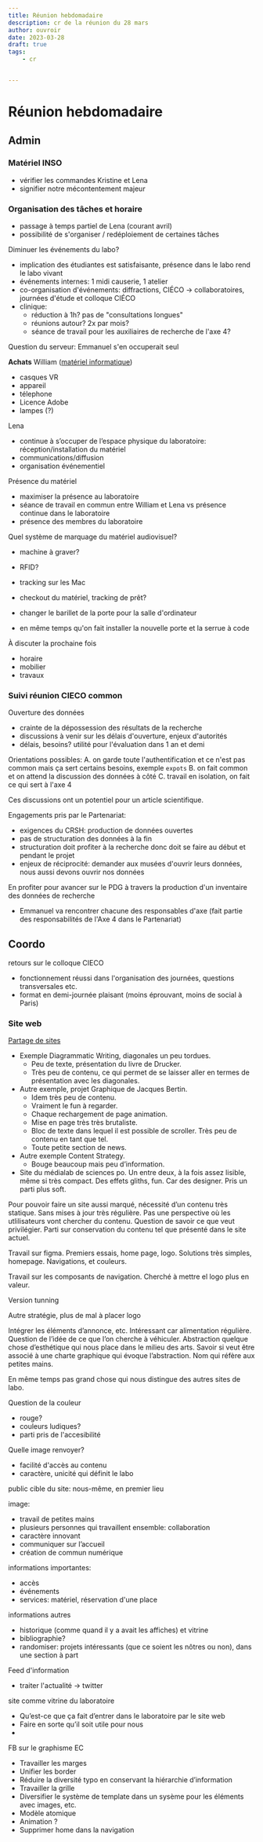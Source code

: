 ```yaml
---
title: Réunion hebdomadaire
description: cr de la réunion du 28 mars
author: ouvroir
date: 2023-03-28
draft: true
tags:
    - cr


---
```


# Réunion hebdomadaire

## Admin
### Matériel INSO
- vérifier les commandes Kristine et Lena
- signifier notre mécontentement majeur

### Organisation des tâches et horaire
- passage à temps partiel de Lena (courant avril)
- possibilité de s'organiser / redéploiement de certaines tâches

Diminuer les événements du labo? 
- implication des étudiantes est satisfaisante, présence dans le labo rend le labo vivant
- événements internes: 1 midi causerie, 1 atelier
- co-organisation d'événements: diffractions, CIÉCO → collaboratoires, journées d'étude et colloque CIÉCO
- clinique: 
    - réduction à 1h? pas de "consultations longues"
    - réunions autour? 2x par mois? 
    - séance de travail pour les auxiliaires de recherche de l'axe 4? 

Question du serveur: Emmanuel s'en occuperait seul

**Achats**
William ([matériel informatique](https://docs.google.com/spreadsheets/d/1N35S7dw5ynTWNE8iaa0gSJIZjK7P65E2BkL7WZJA3Fc/edit#gid=1587568930))
- casques VR
- appareil
- télephone
- Licence Adobe
- lampes (?)

Lena
- continue à s’occuper de l’espace physique du laboratoire: réception/installation du matériel
- communications/diffusion
- organisation événementiel


Présence du matériel
- maximiser la présence au laboratoire
- séance de travail en commun entre William et Lena vs présence continue dans le laboratoire
- présence des membres du laboratoire


Quel système de marquage du matériel audiovisuel? 
- machine à graver? 
- RFID?
- tracking sur les Mac
- checkout du matériel, tracking de prêt?


- changer le barillet de la porte pour la salle d'ordinateur
- en même temps qu'on fait installer la nouvelle porte et la serrue à code

À discuter la prochaine fois
- horaire
- mobilier
- travaux

### Suivi réunion CIECO common
Ouverture des données
- crainte de la dépossession des résultats de la recherche
- discussions à venir sur les délais d'ouverture, enjeux d'autorités
- délais, besoins? utilité pour l'évaluation dans 1 an et demi

Orientations possibles: 
A. on garde toute l'authentification et ce n'est pas common mais ça sert certains besoins, exemple `expots`
B. on fait common et on attend la discussion des données à côté
C. travail en isolation, on fait ce qui sert à l'axe 4

Ces discussions ont un potentiel pour un article scientifique.

Engagements pris par le Partenariat: 
- exigences du CRSH: production de données ouvertes
- pas de structuration des données à la fin
- structuration doit profiter à la recherche donc doit se faire au début et pendant le projet
- enjeux de réciprocité: demander aux musées d'ouvrir leurs données, nous aussi devons ouvrir nos données

En profiter pour avancer sur le PDG à travers la production d'un inventaire des données de recherche
- Emmanuel va rencontrer chacune des responsables d'axe (fait partie des responsabilités de l'Axe 4 dans le Partenariat)



## Coordo

retours sur le colloque CIECO
- fonctionnement réussi dans l'organisation des journées, questions transversales etc.
- format en demi-journée plaisant (moins éprouvant, moins de social à Paris)

### Site web

[Partage de sites](https://github.com/ouvroir/ouvroir.github.io/issues/59)

- Exemple Diagrammatic Writing, diagonales un peu tordues. 
    - Peu de texte, présentation du livre de Drucker. 
    - Très peu de contenu, ce qui permet de se laisser aller en termes de présentation avec les diagonales.
- Autre exemple, projet Graphique de Jacques Bertin.
    - Idem très peu de contenu. 
    - Vraiment le fun à regarder. 
    - Chaque rechargement de page animation. 
    - Mise en page très très brutaliste.
    - Bloc de texte dans lequel il est possible de scroller. Très peu de contenu en tant que tel.
    - Toute petite section de news.
- Autre exemple Content Strategy. 
    - Bouge beaucoup mais peu d’information.
- Site du médialab de sciences po. Un entre deux, à la fois assez lisible, même si très compact. Des effets gliths, fun. Car des designer. Pris un parti plus soft.

Pour pouvoir faire un site aussi marqué, nécessité d’un contenu très statique. Sans mises à jour très régulière. Pas une perspective où les utlilisateurs vont chercher du contenu.
Question de savoir ce que veut privilégier. Parti sur conservation du contenu tel que présenté dans le site actuel.


Travail sur figma.
Premiers essais, home page, logo. Solutions très simples, homepage. Navigations, et couleurs.

Travail sur les composants de navigation. Cherché à mettre el logo plus en valeur. 

Version tunning

Autre stratégie, plus de mal à placer logo

Intégrer les éléments d’annonce, etc. Intéressant car alimentation régulière.
Question de l’idée de ce que l’on cherche à véhiculer. Abstraction quelque chose d’esthétique qui nous place dans le milieu des arts. Savoir si veut être associé à une charte graphique qui évoque l’abstraction.
Nom qui réfère aux petites mains.

En même temps pas grand chose qui nous distingue des autres sites de labo.

Question de la couleur
- rouge?
- couleurs ludiques?
- parti pris de l'accesibilité

Quelle image renvoyer? 
- facilité d'accès au contenu
- caractère, unicité qui définit le labo

public cible du site: nous-même, en premier lieu

image:
- travail de petites mains
- plusieurs personnes qui travaillent ensemble: collaboration
- caractère innovant
- communiquer sur l’accueil
- création de commun numérique

informations importantes:
- accès
- événements
- services: matériel, réservation d'une place

informations autres
- historique (comme quand il y a avait les affiches) et vitrine
- bibliographie? 
- randomiser: projets intéressants (que ce soient les nôtres ou non), dans une section à part

Feed d'information
- traiter l'actualité → twitter

site comme vitrine du laboratoire
- Qu’est-ce que ça fait d’entrer dans le laboratoire par le site web
- Faire en sorte qu’il soit utile pour nous
- 




FB sur le graphisme EC
- Travailler les marges 
- Unifier les border
- Réduire la diversité typo en conservant la hiérarchie d’information
- Travailler la grille
- Diversifier le système de template dans un sysème pour les éléments avec images, etc.
- Modèle atomique
- Animation ?
- Supprimer home dans la navigation